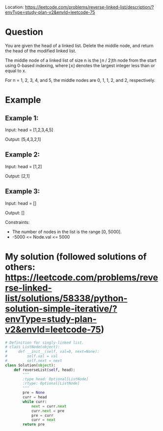 Location: https://leetcode.com/problems/reverse-linked-list/description/?envType=study-plan-v2&envId=leetcode-75
# Question
You are given the head of a linked list. Delete the middle node, and return the head of the modified linked list.

The middle node of a linked list of size n is the ⌊n / 2⌋th node from the start using 0-based indexing, where ⌊x⌋ denotes the largest integer less than or equal to x.

For n = 1, 2, 3, 4, and 5, the middle nodes are 0, 1, 1, 2, and 2, respectively.
 
 
# Example

## Example 1:

Input: head = [1,2,3,4,5]

Output: [5,4,3,2,1]

## Example 2:

Input:  head = [1,2]

Output: [2,1]

## Example 3:

Input: head = []

Output: []
  

Constraints:

- The number of nodes in the list is the range [0, 5000].
- -5000 <= Node.val <= 5000
 

# My solution (followed solutions of others: https://leetcode.com/problems/reverse-linked-list/solutions/58338/python-solution-simple-iterative/?envType=study-plan-v2&envId=leetcode-75)
```python
# Definition for singly-linked list.
# class ListNode(object):
#     def __init__(self, val=0, next=None):
#         self.val = val
#         self.next = next
class Solution(object):
    def reverseList(self, head):
        """
        :type head: Optional[ListNode]
        :rtype: Optional[ListNode]
        """
        pre = None
        curr = head
        while curr:
            next = curr.next
            curr.next = pre
            pre = curr
            curr = next
        return pre
        
```
